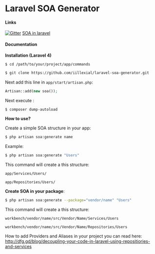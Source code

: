Laravel SOA Generator
=====================
#### Links

[![Gitter](https://badges.gitter.im/Join%20Chat.svg)](https://gitter.im/iillexial/laravel-soa-generator?utm_source=badge&utm_medium=badge&utm_campaign=pr-badge&utm_content=badge)
[SOA in laravel](http://dfg.gd/blog/decoupling-your-code-in-laravel-using-repositiories-and-services)

#### Documentation
 **Installation (Laravel 4)**
 
 ```bash
$ cd /path/to/your/project/app/commands
```
 
 ```bash
$ git clone https://github.com/iillexial/laravel-soa-generator.git
```
 

 
Next add this line in  `app/start/artisan.php`:

```php
Artisan::add(new soa());
```

Next execute :
 
 ```bush
$ composer dump-autoload
```
 
 
 **How to use?**
 
 Create a simple SOA structure in your app:
 
 ```bash
$ php artisan soa:generate name
````
 
 Example:
 
  ```bash
$ php artisan soa:generate "Users"
```

 
 This command will create a this structure:
 
 `app/Services/Users/`
 
 `app/Repositories/Users/`
 
 **Create SOA in your package**:
 
 ```bash
$ php artisan soa:generate --package="vendor/name" "Users"
```
 
  This command will create a this structure:
 
`workbench/vendor/name/src/Vendor/Name/Services/Users`

`workbench/vendor/name/src/Vendor/Name/Repositories/Users`

How to add Providers and Aliases in your project you can read here:
http://dfg.gd/blog/decoupling-your-code-in-laravel-using-repositiories-and-services
